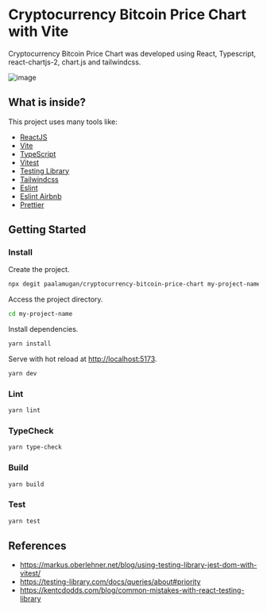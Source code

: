# Cryptocurrency Bitcoin Price Chart with Vite

Cryptocurrency Bitcoin Price Chart was developed using React, Typescript, react-chartjs-2, chart.js and tailwindcss.

![image](https://user-images.githubusercontent.com/42642576/203091742-5809a3ae-ceaf-44e9-a1fc-e6579ad6814d.png)

## What is inside?

This project uses many tools like:

- [ReactJS](https://reactjs.org)
- [Vite](https://vitejs.dev)
- [TypeScript](https://www.typescriptlang.org)
- [Vitest](https://vitest.dev)
- [Testing Library](https://testing-library.com)
- [Tailwindcss](https://tailwindcss.com)
- [Eslint](https://eslint.org)
- [Eslint Airbnb](https://github.com/airbnb/javascript)
- [Prettier](https://prettier.io)

## Getting Started

### Install

Create the project.

```bash
npx degit paalamugan/cryptocurrency-bitcoin-price-chart my-project-name
```

Access the project directory.

```bash
cd my-project-name
```

Install dependencies.

```bash
yarn install
```

Serve with hot reload at <http://localhost:5173>.

```bash
yarn dev
```

### Lint

```bash
yarn lint
```

### TypeCheck

```bash
yarn type-check
```

### Build

```bash
yarn build
```

### Test

```bash
yarn test
```

## References

- https://markus.oberlehner.net/blog/using-testing-library-jest-dom-with-vitest/
- https://testing-library.com/docs/queries/about#priority
- https://kentcdodds.com/blog/common-mistakes-with-react-testing-library
